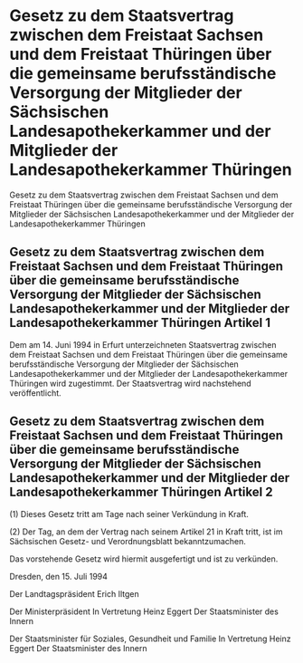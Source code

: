 # Gesetz zu dem Staatsvertrag zwischen dem Freistaat Sachsen und dem Freistaat Thüringen über die gemeinsame berufsständische Versorgung der Mitglieder der Sächsischen Landesapothekerkammer und der Mitglieder der Landesapothekerkammer Thüringen

Gesetz zu dem Staatsvertrag zwischen dem Freistaat Sachsen und dem Freistaat Thüringen über die gemeinsame berufsständische Versorgung der Mitglieder der Sächsischen Landesapothekerkammer und der Mitglieder der Landesapothekerkammer Thüringen

## Gesetz zu dem Staatsvertrag zwischen dem Freistaat Sachsen und dem Freistaat Thüringen über die gemeinsame berufsständische Versorgung der Mitglieder der Sächsischen Landesapothekerkammer und der Mitglieder der Landesapothekerkammer Thüringen Artikel 1

Dem am 14. Juni 1994 in Erfurt unterzeichneten 
Staatsvertrag zwischen dem Freistaat Sachsen und dem Freistaat Thüringen über die gemeinsame berufsständische Versorgung der Mitglieder der Sächsischen Landesapothekerkammer und der Mitglieder der Landesapothekerkammer Thüringen wird zugestimmt. Der Staatsvertrag wird nachstehend veröffentlicht.


## Gesetz zu dem Staatsvertrag zwischen dem Freistaat Sachsen und dem Freistaat Thüringen über die gemeinsame berufsständische Versorgung der Mitglieder der Sächsischen Landesapothekerkammer und der Mitglieder der Landesapothekerkammer Thüringen Artikel 2

(1) Dieses Gesetz tritt am Tage nach seiner Verkündung in Kraft.

(2) Der Tag, an dem der Vertrag nach seinem Artikel 21 in Kraft tritt, ist im Sächsischen Gesetz- und Verordnungsblatt bekanntzumachen.

Das vorstehende Gesetz wird hiermit ausgefertigt und ist zu verkünden.

Dresden, den 15. Juli 1994

Der Landtagspräsident 
         Erich Iltgen

Der Ministerpräsident 
         In Vertretung 
         Heinz Eggert 
         Der Staatsminister des Innern

Der Staatsminister für Soziales, 
         Gesundheit und Familie 
         In Vertretung 
         Heinz Eggert 
         Der Staatsminister des Innern

